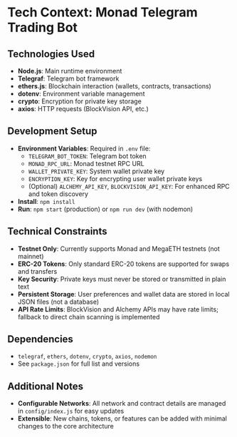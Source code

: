 # Tech Context: Monad Telegram Trading Bot

## Technologies Used
- **Node.js**: Main runtime environment
- **Telegraf**: Telegram bot framework
- **ethers.js**: Blockchain interaction (wallets, contracts, transactions)
- **dotenv**: Environment variable management
- **crypto**: Encryption for private key storage
- **axios**: HTTP requests (BlockVision API, etc.)

## Development Setup
- **Environment Variables**: Required in `.env` file:
  - `TELEGRAM_BOT_TOKEN`: Telegram bot token
  - `MONAD_RPC_URL`: Monad testnet RPC URL
  - `WALLET_PRIVATE_KEY`: System wallet private key
  - `ENCRYPTION_KEY`: Key for encrypting user wallet private keys
  - (Optional) `ALCHEMY_API_KEY`, `BLOCKVISION_API_KEY`: For enhanced RPC and token discovery
- **Install**: `npm install`
- **Run**: `npm start` (production) or `npm run dev` (with nodemon)

## Technical Constraints
- **Testnet Only**: Currently supports Monad and MegaETH testnets (not mainnet)
- **ERC-20 Tokens**: Only standard ERC-20 tokens are supported for swaps and transfers
- **Key Security**: Private keys must never be stored or transmitted in plain text
- **Persistent Storage**: User preferences and wallet data are stored in local JSON files (not a database)
- **API Rate Limits**: BlockVision and Alchemy APIs may have rate limits; fallback to direct chain scanning is implemented

## Dependencies
- `telegraf`, `ethers`, `dotenv`, `crypto`, `axios`, `nodemon`
- See `package.json` for full list and versions

## Additional Notes
- **Configurable Networks**: All network and contract details are managed in `config/index.js` for easy updates
- **Extensible**: New chains, tokens, or features can be added with minimal changes to the core architecture 